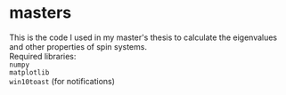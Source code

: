 # masters
This is the code I used in my master's thesis to calculate the eigenvalues and other properties of spin systems.\
Required libraries:\
`numpy`\
`matplotlib`\
`win10toast` (for notifications)
